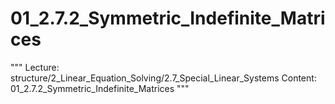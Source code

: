 # 01_2.7.2_Symmetric_Indefinite_Matrices

"""
Lecture: structure/2_Linear_Equation_Solving/2.7_Special_Linear_Systems
Content: 01_2.7.2_Symmetric_Indefinite_Matrices
"""


